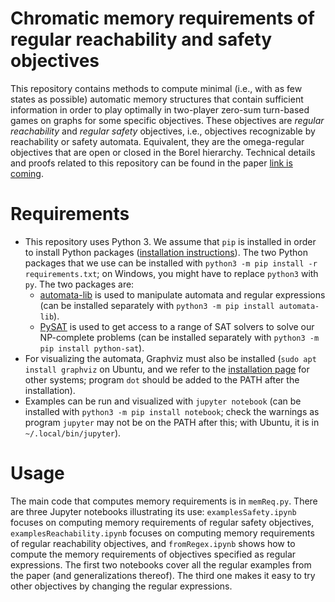 # Chromatic memory requirements of regular reachability and safety objectives

This repository contains methods to compute minimal (i.e., with as few states as possible) automatic memory structures that contain sufficient information in order to play optimally in two-player zero-sum turn-based games on graphs for some specific objectives.
These objectives are *regular reachability* and *regular safety* objectives, i.e., objectives recognizable by reachability or safety automata.
Equivalent, they are the omega-regular objectives that are open or closed in the Borel hierarchy.
Technical details and proofs related to this repository can be found in the paper [link is coming](TODO).

# Requirements

- This repository uses Python 3. We assume that `pip` is installed in order to install Python packages ([installation instructions](https://pip.pypa.io/en/stable/installation/)).
The two Python packages that we use can be installed with `python3 -m pip install -r requirements.txt`; on Windows, you might have to replace `python3` with `py`.
The two packages are:
  - [automata-lib](https://pypi.org/project/automata-lib/) is used to manipulate automata and regular expressions (can be installed separately with `python3 -m pip install automata-lib`).
  - [PySAT](https://pysathq.github.io/) is used to get access to a range of SAT solvers to solve our NP-complete problems (can be installed separately with `python3 -m pip install python-sat`).
- For visualizing the automata, Graphviz must also be installed (`sudo apt install graphviz` on Ubuntu, and we refer to the [installation page](https://graphviz.org/download/) for other systems; program `dot` should be added to the PATH after the installation).
- Examples can be run and visualized with `jupyter notebook` (can be installed with `python3 -m pip install notebook`; check the warnings as program `jupyter` may not be on the PATH after this; with Ubuntu, it is in `~/.local/bin/jupyter`).

# Usage

The main code that computes memory requirements is in `memReq.py`.
There are three Jupyter notebooks illustrating its use: `examplesSafety.ipynb` focuses on computing memory requirements of regular safety objectives, `examplesReachability.ipynb` focuses on computing memory requirements of regular reachability objectives, and `fromRegex.ipynb` shows how to compute the memory requirements of objectives specified as regular expressions.
The first two notebooks cover all the regular examples from the paper (and generalizations thereof).
The third one makes it easy to try other objectives by changing the regular expressions.

